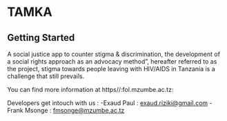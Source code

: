 # TAMKA


## Getting Started

A social justice app to counter stigma & discrimination, the development of a social rights approach as an 
advocacy method”, hereafter referred to as the project, stigma towards people leaving 
with HIV/AIDS in Tanzania is a challenge that still prevails.

You can find more information at https//:fol.mzumbe.ac.tz:

  Developers get intouch with us :
  -Exaud Paul : exaud.riziki@gmail.com
  -Frank Msonge : fmsonge@mzumbe.ac.tz

